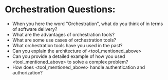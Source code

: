 # Orchestration Questions:

* When you here the word "Orchestration", what do you think of in terms of software delivery?
* What are the advantages of orchestration tools?
* What are some use cases of orchestration tools?
* What orchestration tools have you used in the past?
* Can you explain the architecture of <tool_mentioned_above>
* Can you provide a detailed example of how you used <tool_mentioned_above> to solve a complex problem?
* How does <tool_mentioned_above> handle authentication and authorization?